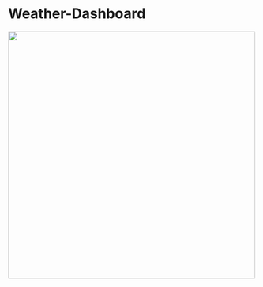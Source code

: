 # Weather-Dashboard
<img src="../../../Portfolio/blob/master/assets/images/Weather-Dashboard.png" width=500>
